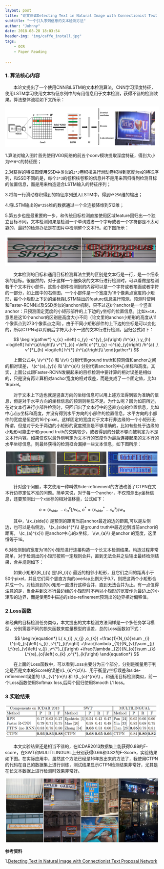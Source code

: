 ```yaml
---
layout: post
title: "论文阅读Detecting Text in Natural Image with Connectionist Text Proposal Network"
subtitle: "一个引入序列信息的文本检测方法"
author: "Johnny"
date: 2018-08-28 18:03:54
header-img: "img/caffe_install.jpg"
tags:
    - OCR
    - Paper Reading

---
```


### 1. 算法核心内容  ###

&#160; &#160; &#160; &#160;本论文提出了一个使用CNN和LSTM的文本检测算法，CNN学习深度特征，使用LSTM学习使用文本特征序列中的有用信息用于文本检测，获得不错的检测效果。算法整体流程如下文所示：

![java-javascript](/img/in-post/paper-ctpn/architecture.png)


1.算法对输入图片首先使用VGG网络的前五个conv模块提取深度特征，得到大小为`W*H*C`的特征图；

2.对获得的特征图使用SSD中类似的`3*3`卷积核进行滑动卷积得到宽度为`W`的特征序列，和SSD不同的是，每个`3*3`的卷积核卷积的信息并不是用来回归得到检测目标的位置信息，而是用来构造适合LSTM输入的特征序列；

3.将每一行滑动卷积得到的特征序列送入LSTM中，得到`W*256`维的输出；

4.将LSTM输出的`W*256`维的数据通过一个全连接降维到512维；

5.第五步也是最重要的一步，和传统目标检测直接使用区域feature回归出一个独立目标不同，文本检测如果是检测一个单词或者一个字母或者一个字符都是不太可靠的，最好的检测办法是在图片中检测整个文本行。如下图所示：

![java-javascript](/img/in-post/paper-ctpn/difference.png)

&#160; &#160; &#160; &#160;文本检测的目标和通用目标检测算法主要的区别是文本行是一行，是一个细条状的目标。很自然的，对于这样一个细条状的文本行进行检测时，可以看做是检测若干个文本行小部件，这些小部件检测到的内容可以是一个字符或者笔画或者字符的一部分，如上图中的右侧图，一个小部件是一个宽度为16个像素点宽度的小矩形，每个小矩形上下边的坐标靠LSTM输出的feature信息进行预测。预测时使用和Faster-RCNN以及SSD类似的anchor机制，只不过这`k`个anchor是一个竖直anchor：只预测固定宽度的小矩形部件的上下边的y坐标的位置信息。比如`k=10`，意思是这10个anchor的区别是高度大小不同（论文里的anchor小矩形的高度从11个像素点到273个像素点之间）。由于不同小矩形部件的上下边的坐标是可以变化的，所以CTPN可以对前后字符大小不一致的文本行进行检测。回归公式如下：

$$ \begin{gather*}
v_{c} =\left( c_{y} -c^{y}_{a}\right) /h^{a} ,\ y_{h} =log\left( h/h^{a}\right)\\
v^{*}_{c} =\left( c^{*}_{y} -c^{a}_{y}\right) /h^{a} ,\ v^{*}_{h} =log\left( h^{*} /h^{a}\right)\\
\end{gather*} $$

&#160; &#160; &#160; &#160;上面公式中, \\(v^{*}\\) 和 \\(v\\) 分别代表ground truth和预测值和anchor之间的相对误差， \\(c^{a}_{y}\\) 和 \\(h^{a}\\) 分别代表anchor的中心坐标和高度。其实，上面公式跟Faster-RCNN发展起来的目标检测中要计算的相对误差是相似的，只是没有再计算相对anchor宽度的相对误差，而是变成了一个固定值，比如16pixel。

&#160; &#160; &#160; &#160;对于文本上下边也就是竖直方向的坐标信息可以用上述方法得到较为准确的信息，但是对于水平方向的坐标信息的预测则稍显不足。为什么呢？因为如前所述，在对文本行进行小部件检测时，只回归出了文本行中的竖直方向的位置信息，比如中心点y坐标和高度，并没有得到水平方向的小部件的位置信息，水平方向的小部件的宽度是恒定的16个pixel。这样固定的宽度对于文本行非边缘的一个小矩形无所谓，但是对于处于两边的小矩形的宽度预测是不够准确的，比如有些处于边缘的小矩形可能由于和ground truth的交集较少，或者得到的分数不够而被判定为不是文本行内容。如果仅仅以最外侧判定为文本行的宽度作为最后连接起来的文本行的水平坐标信息，则最终获得的检测框会漏掉一些文本信息，如下图所示：

![java-javascript](/img/in-post/paper-ctpn/side.png)

&#160; &#160; &#160; &#160;针对这个问题，本文使用一种叫做Side-refinement的方法改善了CTPN在文本行边界定位不准的问题。简单来说，对于每一个anchor，不仅预测出y坐标信息，还要预测出一个x坐标的相对偏移量，公式如下：

$$ \begin{equation*}
o=\left( x_{side} \ -c^{x}_{a}\right) /w_{a} ,\ o^{*} =\left( x^{*}_{side} -c^{x}_{a}\right) /w_{a}
\end{equation*} $$

&#160; &#160; &#160; &#160;其中，\\(x_{side}\\) 是预测的距离当前anchor最近的边的距离,可以是左侧边，也可以是右侧边， \\(x_{side}^{*}\\) 是ground truth中最近边到当前anchor的距离， \\(c_{a}^{x}\\) 是anchor中心的x坐标， \\(w_{a}\\) 是anchor 的宽度，这里恒等于16。

6.对检测到的宽度为16的小矩形进行连接构造一个长文本检测结果。构造过程非常简单，对于检测出的小矩形按照一定规则合并，直到无法合并之后输出最终检测结果，合并规则如下：

&#160; &#160; &#160; &#160;如果小矩形\\(B_{j}\\) 是\\(B_{i}\\) 最近的相邻小矩形，且它们之间的距离小于50个pixel，并且它们两个竖直方向的overlap比例大于0.7，则把这两个小矩形合并成一个。对检测到的小矩形一直进行这种合并，直到无法合并为止。有一点值得注意的是，当合并到文本行最边缘的小矩形时不再以小矩形的宽度作为最边上的小矩形的边界，而是使用5中描述的side-refinement预测出的边界相对偏移值。

### 2.Loss函数 ###

和经典的目标检测任务类似，本文提出的文本检测方法同样是一个多任务学习模型，分别需要不同的损失函数来度量模型的误差，总的Loss函数如下式：

$$ \begin{equation*}
L( s_{i} ,v_{j} ,o_{k}) =\frac{1}{N_{s}}\sum _{i} L^{cl}_{s}\left( s_{i} ,s^{*}_{i}\right) +\frac{\lambda _{1}}{N_{v}}\sum _{j} L^{re}_{v}\left( v_{j} ,v^{*}_{j}\right) +\frac{\lambda _{2}}{N_{o}}\sum _{k} L^{re}_{o}\left( o_{k} ,o^{*}_{k}\right)
\end{equation*} $$

&#160; &#160; &#160; &#160;在上面的Loss函数中，可以看到Loss主要分为三个部分，分别是衡量用于判定是否是文本的Score的误差\\(L_{s}^{cl}\\)、用于衡量y坐标误差和side-refinement误差的 \\(L_{v}^{re}\\) 和 \\(L_{o}^{re}\\) 。和通用目标检测类似，前一个Loss函数使用Softmax loss,后两个回归使用Smooth L1 loss。

### 3.实验结果 ###

![java-javascript](/img/in-post/paper-ctpn/result.png)

&#160; &#160; &#160; &#160;本文实验结果还是相当不错的，在ICDAR2013数据集上能获得0.88的F-score，在SWT和MULITILINGUAL上分别获得0.66和0.82的F-Score，实验结果如下图。在实际应用中，虽然这个方法已经是16年放出来的方法了，我使用CTPN的代码在自己的数据集上进行训练，测试结果显示CTPN检测结果非常好，尤其是在长文本数据上进行检测时效果非常好。

![java-javascript](/img/in-post/paper-ctpn/result2.png)



**参考资料**


 1.[Detecting Text in Natural Image with Connectionist Text Proposal Network][1]




  [1]: https://arxiv.org/pdf/1609.03605.pdf
